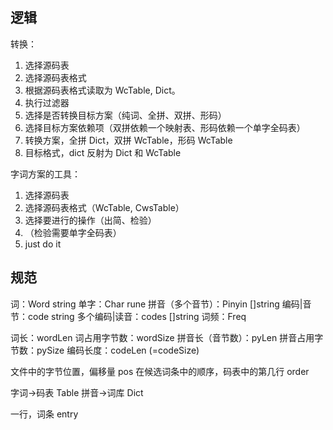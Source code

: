 ## 逻辑

转换：

1. 选择源码表
2. 选择源码表格式
3. 根据源码表格式读取为 WcTable, Dict。
4. 执行过滤器
5. 选择是否转换目标方案（纯词、全拼、双拼、形码）
6. 选择目标方案依赖项（双拼依赖一个映射表、形码依赖一个单字全码表）
7. 转换方案，全拼 Dict，双拼 WcTable，形码 WcTable
8. 目标格式，dict 反射为 Dict 和 WcTable

字词方案的工具：

1. 选择源码表
2. 选择源码表格式（WcTable, CwsTable）
3. 选择要进行的操作（出简、检验）
4. （检验需要单字全码表）
5. just do it

## 规范

词：Word string
单字：Char rune
拼音（多个音节）：Pinyin []string
编码|音节：code string
多个编码|读音：codes []string
词频：Freq

词长：wordLen
词占用字节数：wordSize
拼音长（音节数）：pyLen
拼音占用字节数：pySize
编码长度：codeLen (=codeSize)

文件中的字节位置，偏移量 pos
在候选词条中的顺序，码表中的第几行 order

字词->码表 Table
拼音->词库 Dict

一行，词条 entry
